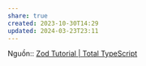```yaml
---
share: true
created: 2023-10-30T14:29
updated: 2024-03-23T23:11
---
```


Nguồn:: [Zod Tutorial | Total TypeScript](https://www.totaltypescript.com/tutorials/zod)